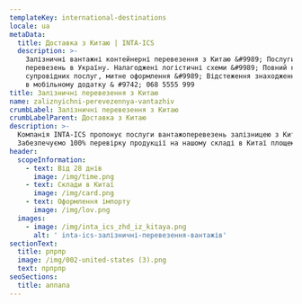 ```yaml
---
templateKey: international-destinations
locale: ua
metaData:
  title: Доставка з Китаю | INTA-ICS
  description: >-
    Залізничні вантажні контейнерні перевезення з Китаю &#9989; Послуги З/Д
    перевезень в Україну. Налагоджені логістичні схеми &#9989; Повний комплекс
    супровідних послуг, митне оформлення &#9989; Відстеження знаходження вантажу
    в мобільному додатку & #9742; 068 5555 999
title: Залізничні перевезення з Китаю
name: zaliznyichni-perevezennya-vantazhiv
crumbLabel: Залізничні перевезення з Китаю
crumbLabelParent: Доставка з Китаю
description: >-
  Компанія INTA-ICS пропонує послуги вантажоперевезень залізницею з Китаю.
  Забезпечуємо 100% перевірку продукції на нашому складі в Китаї площею 5000 м².
header:
  scopeInformation:
    - text: Від 28 днів
      image: /img/time.png
    - text: Cклади в Китаї
      image: /img/card.png
    - text: Оформлення імпорту
      image: /img/lov.png
  images:
    - image: /img/inta_ics_zhd_iz_kitaya.png
      alt: ' inta-ics-залізничні-перевезення-вантажів'
sectionText:
  title: рпрпр
  image: /img/002-united-states (3).png
  text: прпрпр
seoSections:
  title: аппапа
---
```

